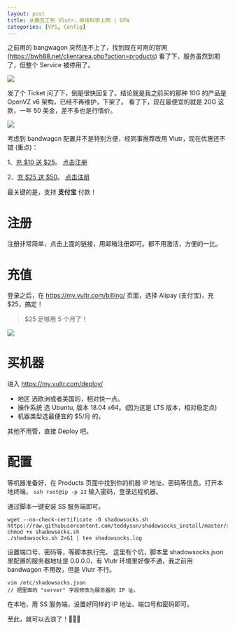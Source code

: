 ```yaml
---
layout: post
title: 从搬瓦工到 Vlutr，继续科学上网 | GFW
categories: [VPS, Config]
---
```


之前用的 bangwagon 突然连不上了，找到现在可用的官网 (https://bwh88.net/clientarea.php?action=products) 看了下，服务虽然到期了，但整个 Service 被停用了。

![](https://img.alicdn.com/tfs/TB1tiAwfpY7gK0jSZKzXXaikpXa-1970-312.png)

发了个 Ticket 问了下，倒是很快回复了。结论就是我之前买的那种 10G 的产品是 OpenVZ v6 架构，已经不再维护，下架了。
看了下，现在最便宜的就是 20G 这款，一年 50 美金，差不多也是行情价。

![](https://img.alicdn.com/tfs/TB1xY3zfxz1gK0jSZSgXXavwpXa-628-708.jpg)

考虑到 bandwagon 配置并不是特别方便，经同事推荐改用 Vlutr，现在优惠还不错 (重点)：

1、<u>充 $10 送 $25</u>。 [点击注册](https://www.vultr.com/?ref=8250675)

2、<u>充 $25 送 $50</u>。 [点击注册](https://www.vultr.com/?ref=8250676-4F)

最关键的是，支持 **支付宝** 付款！

# 注册

注册非常简单，点击上面的链接，用邮箱注册即可。都不用激活，方便的一比。

# 充值

登录之后，在 https://my.vultr.com/billing/ 页面，选择 Alipay (支付宝)，充 $25，搞定！

> $25 足够用 5 个月了！

![](https://img.alicdn.com/tfs/TB1VusFfAT2gK0jSZFkXXcIQFXa-979-622.jpg)

# 买机器

进入 https://my.vultr.com/deploy/

* 地区 选欧洲或者美国的，相对快一点。
* 操作系统 选 Ubuntu, 版本 18.04 x64。(因为这是 LTS 版本，相对稳定点)
* 机器类型选最便宜的 $5/月 的。

其他不用管，直接 Deploy 吧。

# 配置

等机器准备好，在 Products 页面中找到你的机器 IP 地址、密码等信息。打开本地终端，
`ssh root@ip -p 22`
输入密码，登录远程机器。

通过脚本一键安装 SS 服务端即可。

```
wget --no-check-certificate -O shadowsocks.sh https://raw.githubusercontent.com/teddysun/shadowsocks_install/master/shadowsocks.sh
chmod +x shadowsocks.sh
./shadowsocks.sh 2>&1 | tee shadowsocks.log
```

设置端口号、密码等，等脚本执行完。
这里有个坑，脚本里 shadowsocks.json 里配置的服务器地址是 0.0.0.0，有 Vlutr 环境里好像不通，我之前用 bandwagon 不用改，但是 Vlutr 不行。

```
vim /etc/shadowsocks.json
// 把里面的 "server" 字段修改为服务器的 IP 址。
```

在本地，用 SS 服务端，设置好同样的 IP 地址、端口号和密码即可。

至此，就可以去浪了！🌊🌊🌊

